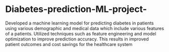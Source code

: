 # Diabetes-prediction-ML-project-
Developed a machine learning model for predicting diabetes in patients using various demographic and medical data which include various features of a patients. Utilized techniques such as feature engineering and model optimization to improve prediction accuracy. This results in improved patient outcomes and cost savings for the healthcare system
